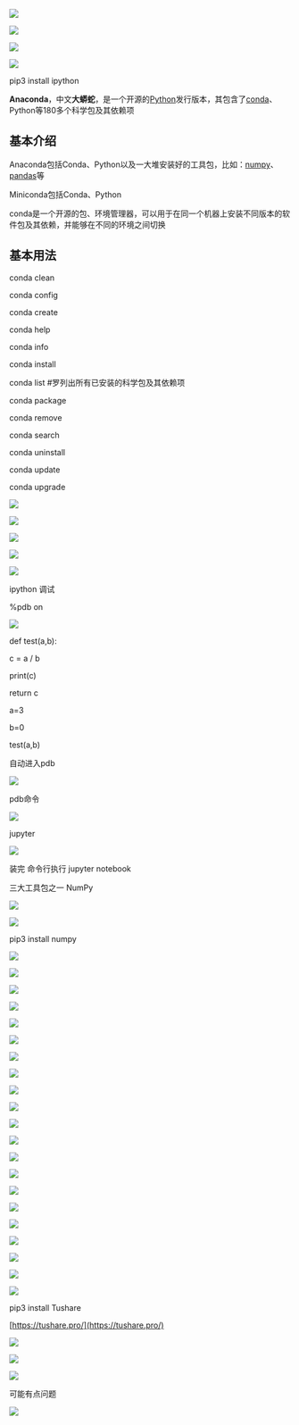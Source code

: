 ![](https://gitee.com/hxc8/images5/raw/master/img/202407172353120.jpg)

![](https://gitee.com/hxc8/images5/raw/master/img/202407172353518.jpg)

![](https://gitee.com/hxc8/images5/raw/master/img/202407172353571.jpg)

![](https://gitee.com/hxc8/images5/raw/master/img/202407172353026.jpg)

pip3 install ipython

**Anaconda**，中文**大蟒蛇**，是一个开源的[Python](https://baike.baidu.com/item/Python/407313)发行版本，其包含了[conda](https://baike.baidu.com/item/conda/4500060)、Python等180多个科学包及其依赖项

## 基本介绍

Anaconda包括Conda、Python以及一大堆安装好的工具包，比如：[numpy](https://baike.baidu.com/item/numpy/5678437)、[pandas](https://baike.baidu.com/item/pandas/17209606)等

Miniconda包括Conda、Python

conda是一个开源的包、环境管理器，可以用于在同一个机器上安装不同版本的软件包及其依赖，并能够在不同的环境之间切换

## 基本用法

conda clean

conda config

conda create

conda help

conda info

conda install

conda list #罗列出所有已安装的科学包及其依赖项

conda package

conda remove

conda search

conda uninstall

conda update

conda upgrade

![](https://gitee.com/hxc8/images5/raw/master/img/202407172353810.jpg)

![](https://gitee.com/hxc8/images5/raw/master/img/202407172353921.jpg)

![](https://gitee.com/hxc8/images5/raw/master/img/202407172353193.jpg)

![](https://gitee.com/hxc8/images5/raw/master/img/202407172353523.jpg)

![](https://gitee.com/hxc8/images5/raw/master/img/202407172353788.jpg)

ipython 调试

%pdb on

![](https://gitee.com/hxc8/images5/raw/master/img/202407172353853.jpg)

def test(a,b):

c = a / b

print(c)

return c

a=3

b=0

test(a,b)

自动进入pdb

![](https://gitee.com/hxc8/images5/raw/master/img/202407172353670.jpg)

pdb命令

![](https://gitee.com/hxc8/images5/raw/master/img/202407172353928.jpg)

jupyter

![](https://gitee.com/hxc8/images5/raw/master/img/202407172353956.jpg)

装完 命令行执行 jupyter notebook

三大工具包之一 NumPy

 

![](https://gitee.com/hxc8/images5/raw/master/img/202407172353052.jpg)

![](https://gitee.com/hxc8/images5/raw/master/img/202407172353379.jpg)

pip3 install numpy

![](https://gitee.com/hxc8/images5/raw/master/img/202407172353500.jpg)

![](https://gitee.com/hxc8/images5/raw/master/img/202407172353787.jpg)

![](https://gitee.com/hxc8/images5/raw/master/img/202407172353946.jpg)

![](https://gitee.com/hxc8/images5/raw/master/img/202407172354996.jpg)

![](https://gitee.com/hxc8/images5/raw/master/img/202407172354507.jpg)

![](https://gitee.com/hxc8/images5/raw/master/img/202407172354821.jpg)

![](https://gitee.com/hxc8/images5/raw/master/img/202407172354142.jpg)

![](https://gitee.com/hxc8/images5/raw/master/img/202407172354760.jpg)

![](https://gitee.com/hxc8/images5/raw/master/img/202407172354352.jpg)

![](https://gitee.com/hxc8/images5/raw/master/img/202407172354988.jpg)

![](https://gitee.com/hxc8/images5/raw/master/img/202407172354019.jpg)

![](https://gitee.com/hxc8/images5/raw/master/img/202407172354211.jpg)

![](https://gitee.com/hxc8/images5/raw/master/img/202407172354711.jpg)

![](https://gitee.com/hxc8/images5/raw/master/img/202407172354300.jpg)

![](https://gitee.com/hxc8/images5/raw/master/img/202407172354202.jpg)

![](https://gitee.com/hxc8/images5/raw/master/img/202407172354523.jpg)

![](https://gitee.com/hxc8/images5/raw/master/img/202407172354204.jpg)

![](https://gitee.com/hxc8/images5/raw/master/img/202407172354285.jpg)

![](https://gitee.com/hxc8/images5/raw/master/img/202407172354724.jpg)

![](images/WEBRESOURCEd1c6e57e22df98ee71ceacae22ae8884截图.png)

![](https://gitee.com/hxc8/images5/raw/master/img/202407172354003.jpg)

pip3 install Tushare

[https://tushare.pro/](https://tushare.pro/)

![](https://gitee.com/hxc8/images5/raw/master/img/202407172355985.jpg)

![](https://gitee.com/hxc8/images5/raw/master/img/202407172355912.jpg)

![](https://gitee.com/hxc8/images5/raw/master/img/202407172355121.jpg)

可能有点问题

![](https://gitee.com/hxc8/images5/raw/master/img/202407172355075.jpg)